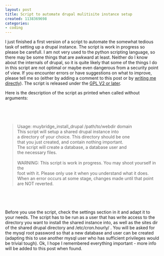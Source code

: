 ```yaml
---
layout: post
title: Script to automate drupal mulitisite instance setup
created: 1138369698
categories:
- coding
---
```

<p>I just finished a first version of a script to automate the somewhat tedious task of setting up a drupal instance. The script is work in progress so please be carefull. I am not very used to the python scripting language, so there may be some things that are awkward at least. Neither do I know about the internals of drupal, so it is quite likely that some of the things I do in this script are not optimal or maybe even dangerous from a security point of view. If you encounter errors or have suggestions on what to improve, please tell me so (either by adding a comment to this post or by <a href="/contact" title="Contact info">writing me directly</a>). The script is released under the <a href="http://www.gnu.org/copyleft/gpl.html" title="GPL">GPL V2 or later</a>.</p><p>Here is the description of the script as printed when called without arguments:<br /></p><p>&nbsp;</p><p>&nbsp;</p><blockquote>Usage: muybridge_install_drupal /path/to/webdir domain<br />This script will setup a shared drupal instance into<br />a directory of your choice. This directory should be one<br />that you just created, and contain nothing important.<br />The script will create a database, a database user and&nbsp; <br />the necessary files.<br />&nbsp;&nbsp;&nbsp; &nbsp;&nbsp; <br />WARNING: This script is work in progress. You may shoot yourself in the<br />foot with it. Please only use it when you understand what it does. &nbsp;&nbsp;&nbsp; <br />When an error occurs at some stage, changes made until that point are NOT reverted.</blockquote><p>&nbsp;</p><p>&nbsp;</p><p>Before you use the script, check the settings section in it and adapt it to your needs. The script has to be run as a user that has write access to the directory you want to install the shared instance into, as well as the sites dir of the shared drupal directory and /etc/cron.hourly/ . You will be asked for the mysql root password so that a new database and user can be created (adapting this to use another mysql user who has sufficient privileges would be trivial tough). Ok, I hope I remembered everything important - more info will be added to this post when found.<br /></p>
